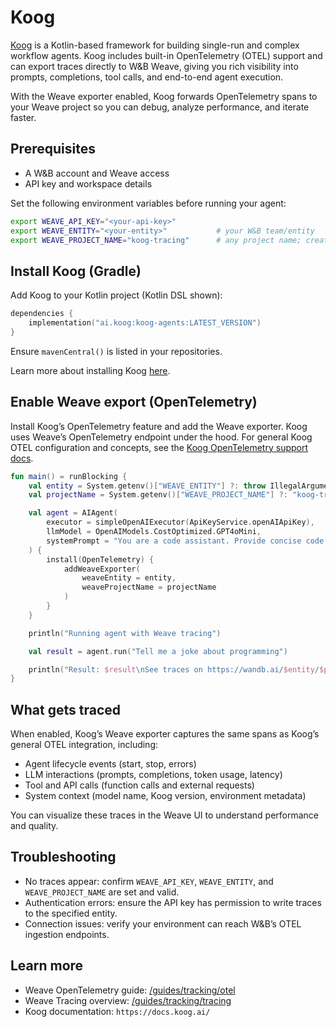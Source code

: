 # Koog

[Koog](https://docs.koog.ai/) is a Kotlin-based framework for building single-run and complex workflow agents. Koog includes built-in OpenTelemetry (OTEL) support and can export traces directly to W&B Weave, giving you rich visibility into prompts, completions, tool calls, and end-to-end agent execution.

With the Weave exporter enabled, Koog forwards OpenTelemetry spans to your Weave project so you can debug, analyze performance, and iterate faster.

## Prerequisites

- A W&B account and Weave access
- API key and workspace details

Set the following environment variables before running your agent:

```bash
export WEAVE_API_KEY="<your-api-key>"
export WEAVE_ENTITY="<your-entity>"           # your W&B team/entity
export WEAVE_PROJECT_NAME="koog-tracing"      # any project name; created on first use
```

## Install Koog (Gradle)

Add Koog to your Kotlin project (Kotlin DSL shown):

```kotlin
dependencies {
    implementation("ai.koog:koog-agents:LATEST_VERSION")
}
```

Ensure `mavenCentral()` is listed in your repositories.

Learn more about installing Koog [here](https://docs.koog.ai/).

## Enable Weave export (OpenTelemetry)

Install Koog’s OpenTelemetry feature and add the Weave exporter. Koog uses Weave’s OpenTelemetry endpoint under the hood. For general Koog OTEL configuration and concepts, see the [Koog OpenTelemetry support docs](https://docs.koog.ai/opentelemetry-support/).

```kotlin
fun main() = runBlocking {
    val entity = System.getenv()["WEAVE_ENTITY"] ?: throw IllegalArgumentException("WEAVE_ENTITY is not set")
    val projectName = System.getenv()["WEAVE_PROJECT_NAME"] ?: "koog-tracing"

    val agent = AIAgent(
        executor = simpleOpenAIExecutor(ApiKeyService.openAIApiKey),
        llmModel = OpenAIModels.CostOptimized.GPT4oMini,
        systemPrompt = "You are a code assistant. Provide concise code examples."
    ) {
        install(OpenTelemetry) {
            addWeaveExporter(
                weaveEntity = entity,
                weaveProjectName = projectName
            )
        }
    }

    println("Running agent with Weave tracing")

    val result = agent.run("Tell me a joke about programming")

    println("Result: $result\nSee traces on https://wandb.ai/$entity/$projectName/weave/traces")
}
```

## What gets traced

When enabled, Koog’s Weave exporter captures the same spans as Koog’s general OTEL integration, including:

- Agent lifecycle events (start, stop, errors)
- LLM interactions (prompts, completions, token usage, latency)
- Tool and API calls (function calls and external requests)
- System context (model name, Koog version, environment metadata)

You can visualize these traces in the Weave UI to understand performance and quality.

## Troubleshooting

- No traces appear: confirm `WEAVE_API_KEY`, `WEAVE_ENTITY`, and `WEAVE_PROJECT_NAME` are set and valid.
- Authentication errors: ensure the API key has permission to write traces to the specified entity.
- Connection issues: verify your environment can reach W&B’s OTEL ingestion endpoints.

## Learn more

- Weave OpenTelemetry guide: [/guides/tracking/otel](/guides/tracking/otel)
- Weave Tracing overview: [/guides/tracking/tracing](/guides/tracking/tracing)
- Koog documentation: `https://docs.koog.ai/`


